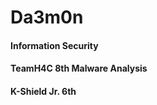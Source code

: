 # Da3m0n

<div>

<H4>Information Security </H4>
<H4>TeamH4C 8th Malware Analysis</H4>
<H4>K-Shield Jr. 6th</H4>

</div>

</br>

